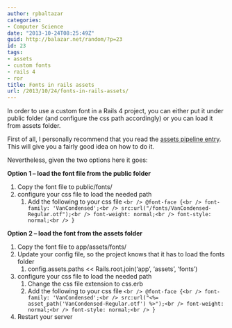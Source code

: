 ```yaml
---
author: rpbaltazar
categories:
- Computer Science
date: "2013-10-24T08:25:49Z"
guid: http://balazar.net/random/?p=23
id: 23
tags:
- assets
- custom fonts
- rails 4
- ror
title: Fonts in rails assets
url: /2013/10/24/fonts-in-rails-assets/
---
```

In order to use a custom font in a Rails 4 project, you can either put it under public folder (and configure the css path accordingly) or you can load it from assets folder.

First of all, I personally recommend that you read the [assets pipeline entry](http://edgeguides.rubyonrails.org/asset_pipeline.html). This will give you a fairly good idea on how to do it.

Nevertheless, given the two options here it goes:

**Option 1 &#8211; **load the font file from the public folder****

  1. Copy the font file to public/fonts/<whatever path you want>
  2. configure your css file to load the needed path
      1. Add the following to your css file
        `<br />
@font-face {<br />
font-family: 'VanCondensed';<br />
src:url("/fonts/VanCondensed-Regular.otf");<br />
font-weight: normal;<br />
font-style: normal;<br />
}`

**Option 2 &#8211; **load the font from the assets folder****

  1. Copy the font file to app/assets/fonts/<whatever path you want>
  2. Update your config file, so the project knows that it has to load the fonts folder
      1. config.assets.paths << Rails.root.join(&#8216;app&#8217;, &#8216;assets&#8217;, &#8216;fonts&#8217;)
  3. configure your css file to load the needed path
      1. Change the css file extension to css.erb
      2. Add the following to your css file
        `<br />
@font-face {<br />
font-family: 'VanCondensed';<br />
src:url("<%= asset_path('VanCondensed-Regular.otf') %>");<br />
font-weight: normal;<br />
font-style: normal;<br />
}`
  4. Restart your server

&nbsp;
